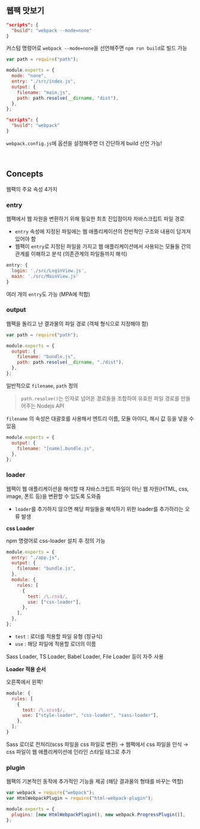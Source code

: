 ## 웹팩 맛보기

```json
"scripts": {
  "build": "webpack --mode=none"
}
```

커스텀 명령어로 `webpack --mode=none`을 선언해주면 `npm run build`로 빌드 가능

```jsx
var path = require("path");

module.exports = {
  mode: "none",
  entry: "./src/index.js",
  output: {
    filename: "main.js",
    path: path.resolve(__dirname, "dist"),
  },
};
```

```json
"scripts": {
  "build": "webpack"
}
```

`webpack.config.js`에 옵션을 설정해주면 더 간단하게 build 선언 가능!

<br>

## Concepts

웹팩의 주요 속성 4가지

### entry

웹팩에서 웹 자원을 변환하기 위해 필요한 최초 진입점이자 자바스크립트 파일 경로

- `entry` 속성에 지정된 파일에는 웹 애플리케이션의 전반적인 구조와 내용이 담겨져 있어야 함
- 웹팩이 `entry`로 지정된 파일을 가지고 웹 애플리케이션에서 사용되는 모듈들 간의 관계를 이해하고 분석 (의존관계의 파일들까지 해석)

```jsx
entry: {
  login: './src/LoginView.js',
  main: './src/MainView.js'
}
```

여러 개의 `entry`도 가능 (MPA에 적합)

### output

웹팩을 돌리고 난 결과물의 파일 경로 (객체 형식으로 지정해야 함)

```jsx
var path = require("path");

module.exports = {
  output: {
    filename: "bundle.js",
    path: path.resolve(__dirname, "./dist"),
  },
};
```

일반적으로 `filename`, `path` 정의

> `path.resolve()`는 인자로 넘어온 경로들을 조합하여 유효한 파일 경로를 만들어주는 Nodejs API

`filename` 의 속성은 대괄호를 사용해서 엔트리 이름, 모듈 아이디, 해시 값 등을 넣을 수 있음

```jsx
module.exports = {
  output: {
    filename: "[name].bundle.js",
  },
};
```

### loader

웹팩이 웹 애플리케이션을 해석할 때 자바스크립트 파일이 아닌 웹 자원(HTML, css, image, 폰트 등)을 변환할 수 있도록 도와줌

- `loader`를 추가하지 않으면 해당 파일들을 해석하기 위한 loader를 추가하라는 오류 발생

**css Loader**

npm 명령어로 css-loader 설치 후 정의 가능

```jsx
module.exports = {
  entry: "./app.js",
  output: {
    filename: "bundle.js",
  },
  module: {
    rules: [
      {
        test: /\.css$/,
        use: ["css-loader"],
      },
    ],
  },
};
```

- `test` : 로더를 적용할 파일 유형 (정규식)
- `use` : 해당 파일에 적용할 로더의 이름

Sass Loader, TS Loader, Babel Loader, File Loader 등이 자주 사용

**Loader 적용 순서**

오른쪽에서 왼쪽!

```jsx
module: {
  rules: [
    {
      test: /\.scss$/,
      use: ["style-loader", "css-loader", "sass-loader"],
    },
  ];
}
```

Sass 로더로 전처리(scss 파일을 css 파일로 변환) → 웹팩에서 css 파일을 인식 → css 파일이 웹 애플리케이션에 인라인 스타일 태그로 추가

### plugin

웹팩의 기본적인 동작에 추가적인 기능을 제공 (해당 결과물의 형태를 바꾸는 역할)

```jsx
var webpack = require("webpack");
var HtmlWebpackPlugin = require("html-webpack-plugin");

module.exports = {
  plugins: [new HtmlWebpackPlugin(), new webpack.ProgressPlugin()],
};
```

